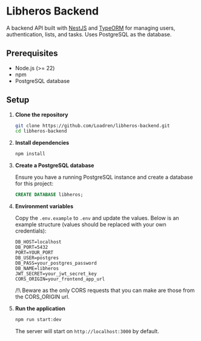 # Libheros Backend

A backend API built with [NestJS](https://nestjs.com/) and [TypeORM](https://typeorm.io/) for managing users, authentication, lists, and tasks. Uses PostgreSQL as the database.

## Prerequisites

* Node.js (>= 22)
* npm
* PostgreSQL database

## Setup

1. **Clone the repository**

   ```bash
   git clone https://github.com/Loadren/libheros-backend.git
   cd libheros-backend
   ```

2. **Install dependencies**

   ```bash
   npm install
   ```

3. **Create a PostgreSQL database**

   Ensure you have a running PostgreSQL instance and create a database for this project:

   ```sql
   CREATE DATABASE libheros;
   ```

4. **Environment variables**

   Copy the `.env.example` to `.env` and update the values. Below is an example structure (values should be replaced with your own credentials):

   ```dotenv
   DB_HOST=localhost
   DB_PORT=5432
   PORT=YOUR_PORT
   DB_USER=postgres
   DB_PASS=your_postgres_password
   DB_NAME=libheros
   JWT_SECRET=your_jwt_secret_key
   CORS_ORIGIN=your_frontend_app_url
   ```

   /!\ Beware as the only CORS requests that you can make are those from the CORS_ORIGIN url.

5. **Run the application**

   ```bash
   npm run start:dev
   ```

   The server will start on `http://localhost:3000` by default.
